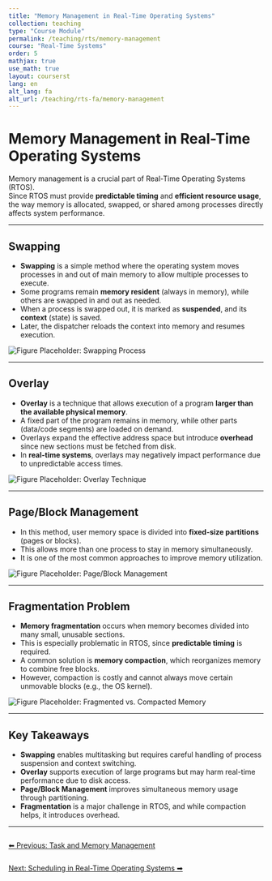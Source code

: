 ```yaml
---
title: "Memory Management in Real-Time Operating Systems"
collection: teaching
type: "Course Module"
permalink: /teaching/rts/memory-management
course: "Real-Time Systems"
order: 5
mathjax: true
use_math: true
layout: courserst
lang: en
alt_lang: fa
alt_url: /teaching/rts-fa/memory-management
---
```


# Memory Management in Real-Time Operating Systems

Memory management is a crucial part of Real-Time Operating Systems (RTOS).  
Since RTOS must provide **predictable timing** and **efficient resource usage**, the way memory is allocated, swapped, or shared among processes directly affects system performance.  

---

## Swapping

- **Swapping** is a simple method where the operating system moves processes in and out of main memory to allow multiple processes to execute.  
- Some programs remain **memory resident** (always in memory), while others are swapped in and out as needed.  
- When a process is swapped out, it is marked as **suspended**, and its **context** (state) is saved.  
- Later, the dispatcher reloads the context into memory and resumes execution.  

![Figure Placeholder: Swapping Process](path-to-image)

---

## Overlay

- **Overlay** is a technique that allows execution of a program **larger than the available physical memory**.  
- A fixed part of the program remains in memory, while other parts (data/code segments) are loaded on demand.  
- Overlays expand the effective address space but introduce **overhead** since new sections must be fetched from disk.  
- In **real-time systems**, overlays may negatively impact performance due to unpredictable access times.  

![Figure Placeholder: Overlay Technique](path-to-image)

---

## Page/Block Management

- In this method, user memory space is divided into **fixed-size partitions** (pages or blocks).  
- This allows more than one process to stay in memory simultaneously.  
- It is one of the most common approaches to improve memory utilization.  

![Figure Placeholder: Page/Block Management](path-to-image)

---

## Fragmentation Problem

- **Memory fragmentation** occurs when memory becomes divided into many small, unusable sections.  
- This is especially problematic in RTOS, since **predictable timing** is required.  
- A common solution is **memory compaction**, which reorganizes memory to combine free blocks.  
- However, compaction is costly and cannot always move certain unmovable blocks (e.g., the OS kernel).  

![Figure Placeholder: Fragmented vs. Compacted Memory](path-to-image)

---

## Key Takeaways

- **Swapping** enables multitasking but requires careful handling of process suspension and context switching.  
- **Overlay** supports execution of large programs but may harm real-time performance due to disk access.  
- **Page/Block Management** improves simultaneous memory usage through partitioning.  
- **Fragmentation** is a major challenge in RTOS, and while compaction helps, it introduces overhead.  

---

<div class="lesson-nav" style="display:flex; justify-content:space-between; margin-top:2em;">
  <a class="btn btn--primary" href="{{ '/teaching/rts/task-management' | relative_url }}">⬅︎ Previous: Task and Memory Management</a>
</div>

<div class="lesson-nav" style="display:flex; justify-content:space-between; margin-top:2em;">
  <a class="btn btn--primary" href="{{ '/teaching/rts/scheduling' | relative_url }}">Next: Scheduling in Real-Time Operating Systems ➡︎</a>
</div>
